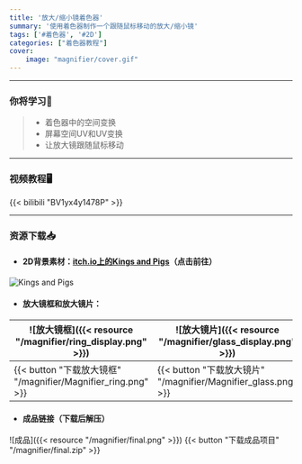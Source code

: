 ```yaml
---
title: '放大/缩小镜着色器'
summary: '使用着色器制作一个跟随鼠标移动的放大/缩小镜'
tags: ['#着色器', '#2D']
categories: ["着色器教程"]
cover:
    image: "magnifier/cover.gif"
---
```


---
### 你将学习📖
>- 着色器中的空间变换
>- 屏幕空间UV和UV变换
>- 让放大镜跟随鼠标移动

---
### 视频教程🖥️
{{< bilibili "BV1yx4y1478P" >}}

---
### 资源下载📥

- #### 2D背景素材：[itch.io上的Kings and Pigs](https://pixelfrog-assets.itch.io/kings-and-pigs)（点击前往）
![Kings and Pigs](https://img.itch.zone/aW1nLzI1ODU2MTEuZ2lm/original/IQCAru.gif)

- #### 放大镜框和放大镜片：
| ![放大镜框]({{< resource "/magnifier/ring_display.png" >}}) | ![放大镜片]({{< resource "/magnifier/glass_display.png" >}}) |
| --- | --- |
| {{< button "下载放大镜框" "/magnifier/Magnifier_ring.png" >}} | {{< button "下载放大镜片" "/magnifier/Magnifier_glass.png" >}} |

- #### 成品链接（下载后解压）
![成品]({{< resource "/magnifier/final.png" >}})
{{< button "下载成品项目" "/magnifier/final.zip" >}}